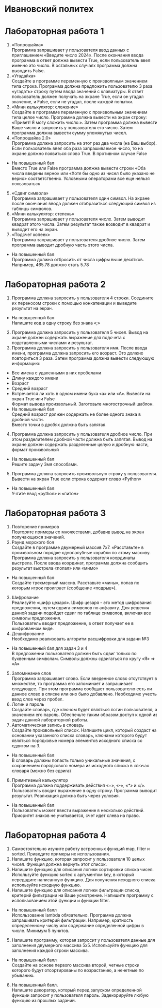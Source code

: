 # Ивановский политех
# Лабораторная работа 1
1. «Попрошайка»  
Программа запрашивает у пользователя ввод данных с приглашением 
«Введите число 2024».
После окончания ввода программа в ответ должна вывести True, если 
пользователь ввел именно это число. В остальных случаях программа 
должна выводить False.
2. «Угадайка»  
Создайте в программе переменную с произволnным значением типа 
строка. Программа должна предложить пользователю 3 раза 
«угадать» строку путем ввода значений с клавиатуры. 
В ответ пользователь должен получать на экране True, если он угадал 
значение, и False, если не угадал, после каждой попытки.
3. «Мини калькулятор: сложение»  
Создайте в программе переменную с произвольным значением типа 
целое число. Программа должна вывести на экран строку: 
«Привет! Я могу сложить число:».
Затем программа должна вывести Ваше число и запросить у 
пользователя его число.
Затем программа должна вывести сумму упомянутых чисел.
4. «Попрошайка 2.0»  
Программа должна запросить на этот раз два числа (на Ваш выбор). 
Если пользователь ввел оба раза запрашиваемое число, то на экране 
должно появиться слово True. В противном случае False
* На повышенный бал  
Вместо True или False программа должна вывести строки «Оба числа введены 
верно» или «Хотя бы одно из чисел было указано не верно» соответственно. 
Условными операторами все еще нельзя пользоваться
5. «Сдвиг символа»  
Программа запрашивает у пользователя один символ. На экране 
после окончания ввода должен отобразиться следующий символ из 
таблицы символов.
6. «Мини калькулятор: степень»  
Программа запрашивает у пользователя число. Затем выводит 
квадрат этого числа. Затем результат также возводит в квадрат и 
выводит его на экран.
7. «Подсчет копеек»  
Программа запрашивает у пользователя дробное число. Затем 
программа выводит дробную часть этого числа.
* На повышенный бал  
Программа должна отбросить от числа цифры выше десятков.
Например, 465.78 должно стать 5.78
# Лабораторная работа 2  
1. Программа должна запросить у пользователя 4 строки. Соедините их 
переносом строки с помощью конкатенации и выведите результат на 
экран.  
* На повышенный бал  
Напишите код в одну строку без знака «;»  
2. Программа должна запросить у пользователя 5 чисел. Вывод на 
экране должен содержать выражение для подсчета с подставленными 
числами и результат.  
3. Программа должна запросить у пользователя имя. После ввода 
имени, программа должна запросить его возраст. Это должно 
повториться 3 раза. Затем программа должна вывести следующую 
информацию:  
* Все имена с удаленными в них пробелами  
* Длину каждого имени  
* Возраст  
* Средний возраст  
* Встречается ли хоть в одном имени бука «а» или «А». Вывести на экран True или False  
Формат вывода произвольный. Заготовьте многострочный шаблон.  
* На повышенный бал  
Средний возраст должен содержать не более одного знака в дробной части.  
Вместо точки в дробях должна быть запятая.  
4. Программа должна запросить у пользователя дробное число. При 
этом разделителем дробной части должна быть запятая. Вывод на 
экране должен содержать разделенные целую и дробную части, 
формат произвольный
* На повышенный бал  
Решите задачу 3мя способами.  
5. Программа должна запросить произвольную строку у пользователя.  
Вывести на экран True если строка содержит слово «Python»
* На повышенный бал  
Учтите ввод «python» и «питон»
# Лабораторная работа 3  
1. Повторение примеров  
Повторите примеры со множествами, добавив вывод на экран 
получающихся значений.
2. Раунд морского боя  
Создайте в программе двумерный массив 7x7. «Расставьте» в 
произвольном порядке однопалубные корабли по этому массиву. 
Программа должна запросить у пользователя координаты выстрела. 
После ввода координат, программа должна сообщить результат 
выстрела «попал» или «мимо»
* На повышенный бал  
Создайте трехмерный массив. Расставьте «мины», попав по которым игрок 
проиграет (сообщение «подрыв»).
3. Шифрование  
Реализуйте «шифр цезаря». Шифр цезаря - это метод шифрования 
предложения, путем сдвига символов по алфавиту. Для решения данной 
задачи подойдет сдвиг по таблице символов, включая все символы 
предложения.  
Пользователь вводит предложение, в ответ получает ее в шифрованном 
виде.
4. Дешифрование  
Необходимо реализовать алгоритм расшифровки для задачи №3  
* На повышенный бал для задач 3 и 4  
В предложении пользователя должен быть сдвиг только по буквенным символам. 
Символы должны сдвигаться по кругу «Я» => «А» 
5. Запоминание слов  
Программа запрашивает слово. Если введенное слово отсутствует в 
множестве, то программа его запоминает и запрашивает следующее. 
При этом программа сообщает пользователю есть ли данное слово в 
списке или оно было добавлено. Необходимо учесть ввод слов через 
пробел.  
6. Логин и пароль  
Создайте словарь, где ключом будет являться логин пользователя, а 
значением его пароль. Обеспечьте таким образом доступ к одной из 
задач данной лабораторной работы.  
7. Автоматическая запись в словарь  
Создайте произвольный список. Напишите цикл, который создаст на 
основании указанного списка словарь, ключами которого будут являться 
порядковые номера элементов исходного списка со сдвигом на 3.  
* На повышенный бал  
В словарь должны попасть только уникальные значения, с сохранением порядкового 
номера из исходного списка в ключах словаря (можно без сдвига)  
8. Примитивный калькулятор  
Программа должна поддерживать действия «+», «-», «*» и «/». 
Пользователь вводит выражение в одну строку. Программа выводит 
результат. Реализация должна быть через условия.  
* На повышенный бал  
Пользователь может ввести выражение в несколько действий. Приоритет знаков 
не учитывается, счет идет слева на право.
# Лабораторная работа 4  
1. Самостоятельно изучите работу встроенных функций map, filter и 
sorted. Приведите примеры их использования.  
2. Напишите функцию, которая запросит у пользователя 10 целых 
чисел. Функция должна вернуть этот список.  
3. Напишите функцию для описания логики сортировки списка чисел. 
Используйте функцию sorted с аргументом key, в который передадите 
написанную функцию. Для получения исходного списка используйте 
исходную функцию.  
4. Напишите функцию для описания логики фильтрации списка, 
критерий фильтрации на Ваше усмотрение. Напишите программу с 
использованием этой функции и функции filter.  
* На повышенный балл  
Использование lambda обязательно. Программа должна запрашивать 
критерий фильтрации. Например, кратность определенному числу 
или содержание определенной цифры в числе. Минимум 5 пунктов.  
5. Напишите программу, которая запросит у пользователя данные для 
заполнения двумерного массива 5х5. Используйте функцию для 
заполнения каждой строки массива.  
* На повышенный балл  
Создайте на основе первого массива второй, четные строки которого 
будут отсортированы по возрастанию, а нечетные по убыванию.
6. На повышенный балл.  
Напишите декоратор, который перед запуском определенной 
функции запросит у пользователя пароль. Задекорируйте любую 
функцию из прошлых заданий.

